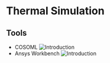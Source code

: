 # Thermal Simulation

## Tools

- COSOML ![Introduction](https://www.comsol.com/heat-transfer-module) 
- Ansys Workbench ![Introduction]( https://www.ansys.com/products/structures/thermal-analysis)
